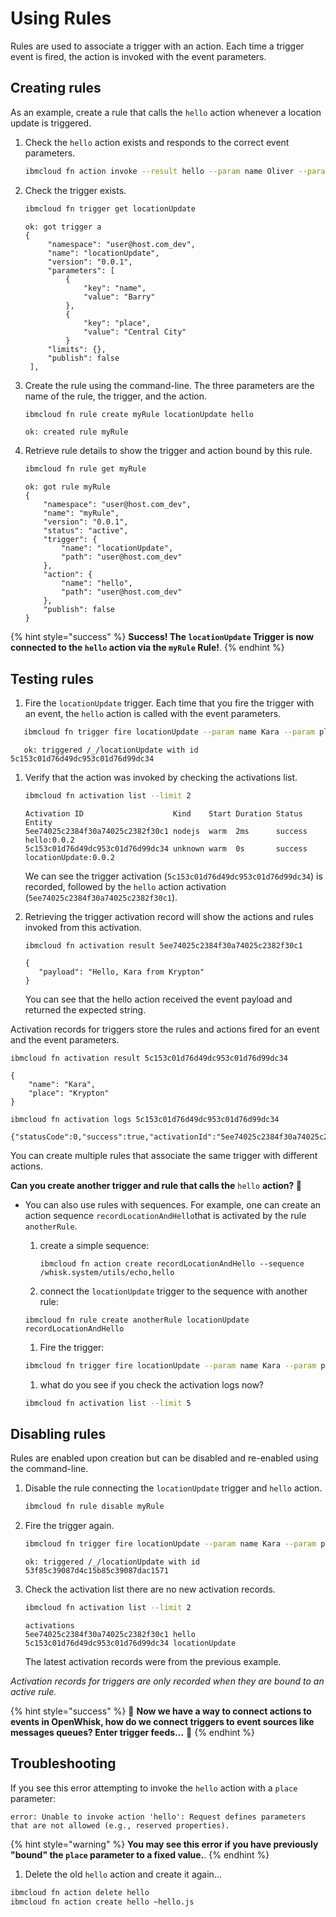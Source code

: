 # Using Rules

Rules are used to associate a trigger with an action. Each time a trigger event is fired, the action is invoked with the event parameters.

## Creating rules

As an example, create a rule that calls the `hello` action whenever a location update is triggered.

1. Check the `hello` action exists and responds to the correct event parameters.

    ```bash
    ibmcloud fn action invoke --result hello --param name Oliver --param place "Starling City"
    ```

1. Check the trigger exists.

   ```bash
   ibmcloud fn trigger get locationUpdate
   ```

   ```text
   ok: got trigger a
   {
        "namespace": "user@host.com_dev",
        "name": "locationUpdate",
        "version": "0.0.1",
        "parameters": [
            {
                "key": "name",
                "value": "Barry"
            },
            {
                "key": "place",
                "value": "Central City"
            }
        "limits": {},
        "publish": false
    ],
   ```

1. Create the rule using the command-line. The three parameters are the name of the rule, the trigger, and the action.

   ```bash
   ibmcloud fn rule create myRule locationUpdate hello
   ```

   ```text
   ok: created rule myRule
   ```

1. Retrieve rule details to show the trigger and action bound by this rule.

   ```bash
   ibmcloud fn rule get myRule
   ```

   ```text
   ok: got rule myRule
   {
       "namespace": "user@host.com_dev",
       "name": "myRule",
       "version": "0.0.1",
       "status": "active",
       "trigger": {
           "name": "locationUpdate",
           "path": "user@host.com_dev"
       },
       "action": {
           "name": "hello",
           "path": "user@host.com_dev"
       },
       "publish": false
   }
   ```

{% hint style="success" %}
**Success! The `locationUpdate` Trigger is now connected to the `hello` action via the `myRule` Rule!**.
{% endhint %}

## Testing rules

1. Fire the `locationUpdate` trigger. Each time that you fire the trigger with an event, the `hello` action is called with the event parameters.

```bash
   ibmcloud fn trigger fire locationUpdate --param name Kara --param place "Krypton"
```

```text
   ok: triggered /_/locationUpdate with id 5c153c01d76d49dc953c01d76d99dc34
```

1. Verify that the action was invoked by checking the activations list.

   ```bash
   ibmcloud fn activation list --limit 2
   ```

    ```text
    Activation ID                    Kind    Start Duration Status  Entity
    5ee74025c2384f30a74025c2382f30c1 nodejs  warm  2ms      success hello:0.0.2
    5c153c01d76d49dc953c01d76d99dc34 unknown warm  0s       success locationUpdate:0.0.2
    ```

   We can see the trigger activation \(`5c153c01d76d49dc953c01d76d99dc34`\) is recorded, followed by the `hello` action activation \(`5ee74025c2384f30a74025c2382f30c1`\).

1. Retrieving the trigger activation record will show the actions and rules invoked from this activation.

   ```text
   ibmcloud fn activation result 5ee74025c2384f30a74025c2382f30c1
   ```

   ```text
   {
      "payload": "Hello, Kara from Krypton"
   }
   ```

   You can see that the hello action received the event payload and returned the expected string.

Activation records for triggers store the rules and actions fired for an event and the event parameters.

```text
ibmcloud fn activation result 5c153c01d76d49dc953c01d76d99dc34
```

```text
{
    "name": "Kara",
    "place": "Krypton"
}
```

```text
ibmcloud fn activation logs 5c153c01d76d49dc953c01d76d99dc34
```

```text
{"statusCode":0,"success":true,"activationId":"5ee74025c2384f30a74025c2382f30c1","rule":"user@host.com_dev/myRule","action":"user@host.com_dev/hello"}
```

You can create multiple rules that associate the same trigger with different actions.

**Can you create another trigger and rule that calls the** `hello` **action? 🤔**

* You can also use rules with sequences. For example, one can create an action sequence `recordLocationAndHello`that is activated by the rule `anotherRule`.

    1. create a simple sequence:

        ```text
        ibmcloud fn action create recordLocationAndHello --sequence /whisk.system/utils/echo,hello
        ```

    1. connect the `locationUpdate` trigger to the sequence with another rule:

    ```text
    ibmcloud fn rule create anotherRule locationUpdate recordLocationAndHello
    ```

    1. Fire the trigger:

    ```bash
    ibmcloud fn trigger fire locationUpdate --param name Kara --param place "Argo City"
    ```

    1. what do you see if you check the activation logs now?

    ```bash
    ibmcloud fn activation list --limit 5
    ```

## Disabling rules

Rules are enabled upon creation but can be disabled and re-enabled using the command-line.

1. Disable the rule connecting the `locationUpdate` trigger and `hello` action.

   ```bash
   ibmcloud fn rule disable myRule
   ```

1. Fire the trigger again.

   ```bash
   ibmcloud fn trigger fire locationUpdate --param name Kara --param place "Krypton"
   ```

   ```text
   ok: triggered /_/locationUpdate with id 53f85c39087d4c15b85c39087dac1571
   ```

1. Check the activation list there are no new activation records.

   ```bash
   ibmcloud fn activation list --limit 2
   ```

   ```text
   activations
   5ee74025c2384f30a74025c2382f30c1 hello
   5c153c01d76d49dc953c01d76d99dc34 locationUpdate
   ```

   The latest activation records were from the previous example.

_Activation records for triggers are only recorded when they are bound to an active rule._

{% hint style="success" %}
🎉 **Now we have a way to connect actions to events in OpenWhisk, how do we connect triggers to event sources like messages queues? Enter trigger feeds…** 🎉
{% endhint %}

## Troubleshooting

If you see this error attempting to invoke the `hello` action with a `place` parameter:

```text
error: Unable to invoke action 'hello': Request defines parameters that are not allowed (e.g., reserved properties).
```

{% hint style="warning" %}
**You may see this error if you have previously "bound" the `place` parameter to a fixed value.**.
{% endhint %}

1. Delete the old `hello` action and create it again...

```bash
ibmcloud fn action delete hello
ibmcloud fn action create hello ~hello.js
```
